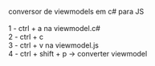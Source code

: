 
conversor de viewmodels em c# para JS<br>
<br>
1 - ctrl + a na viewmodel.c#<br>
2 - ctrl + c<br>
3 - ctrl + v na viewmodel.js<br>
4 - ctrl + shift + p -> converter viewmodel <br>